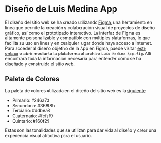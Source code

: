 # Diseño de Luis Medina App

El diseño del sitio web se ha creado utilizando [Figma](https://www.figma.com), una herramienta en línea que permite la creación y colaboración visual de proyectos de diseño gráfico, así como el prototipado interactivo. La interfaz de Figma es altamente personalizable y compatible con múltiples plataformas, lo que facilita su uso en línea y en cualquier lugar donde haya acceso a Internet.
Para acceder al diseño objetivo de la App en Figma, puede visitar [este enlace](https://www.figma.com/design/nizdKNMQGqOxkYnzajLlbn/Luis-Medina-App?node-id=0-1&t=7NdQpKoO3qRdz6R1-1) o abrir mediante la plataforma el archivo `Luis Medina App.fig`. Allí encontrará toda la información necesaria para entender cómo se ha diseñado y construido el sitio web.

## Paleta de Colores

La paleta de colores utilizada en el diseño del sitio web es la [siguiente](https://coolors.co/palette/246a73-368f8b-ddbea8-fcfaf9-160f29):

- Primario: #246a73
- Secundario: #368f8b
- Terciario: #ddbea8
- Cuaternario: #fcfaf9
- Quintario: #160f29

Estas son las tonalidades que se utilizan para dar vida al diseño y crear una experiencia visual atractiva para el usuario.
